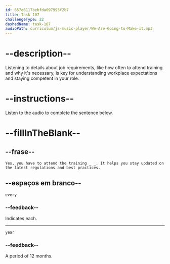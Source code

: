```yaml
---
id: 657e6117bebfda097995f2b7
title: Task 107
challengeType: 22
dashedName: task-107
audioPath: curriculum/js-music-player/We-Are-Going-to-Make-it.mp3
---
```


<!-- (audio) Linda: James, what about training? Do we have to attend training sessions regularly?

James: Yes, you have to attend the training every year. It helps you stay updated on the latest regulations and best practices. -->

# --description--

Listening to details about job requirements, like how often to attend training and why it's necessary, is key for understanding workplace expectations and staying competent in your role.

# --instructions--

Listen to the audio to complete the sentence below.

# --fillInTheBlank--

## --frase--

`Yes, you have to attend the training _ _. It helps you stay updated on the latest regulations and best practices.`

## --espaços em branco--

`every`

### --feedback--

Indicates each.

---

`year`

### --feedback--

A period of 12 months.
